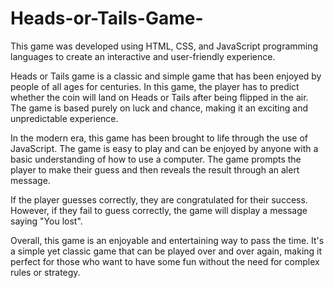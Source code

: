 # Heads-or-Tails-Game-
This game was developed using HTML, CSS, and JavaScript programming languages to create an interactive and user-friendly experience.

Heads or Tails game is a classic and simple game that has been enjoyed by people of all ages for centuries. In this game, the player has to predict whether the coin will land on Heads or Tails after being flipped in the air. The game is based purely on luck and chance, making it an exciting and unpredictable experience.

In the modern era, this game has been brought to life through the use of JavaScript. The game is easy to play and can be enjoyed by anyone with a basic understanding of how to use a computer. The game prompts the player to make their guess and then reveals the result through an alert message.

If the player guesses correctly, they are congratulated for their success. However, if they fail to guess correctly, the game will display a message saying "You lost".

Overall, this game is an enjoyable and entertaining way to pass the time. It's a simple yet classic game that can be played over and over again, making it perfect for those who want to have some fun without the need for complex rules or strategy.
